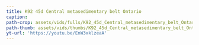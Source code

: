 ```yaml
---
title: K92 45d Central metasedimentary belt Ontario
caption:
path-crop: assets/vids/fulls/K92_45d_Central_metasedimentary_belt_Ontario_crop.mp4
path-thumb: assets/vids/thumbs/K92_45d_Central_metasedimentary_belt_Ontario_crop_thumb.mp4
yt-url: 'https://youtu.be/EnW3xklzeaA'
---
```


